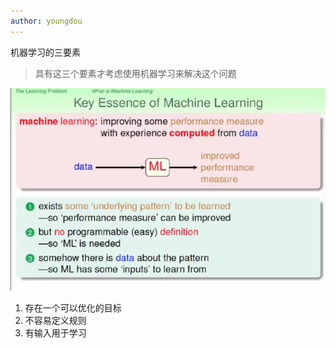 ```yaml
---
author: youngdou
---
```


机器学习的三要素

> 具有这三个要素才考虑使用机器学习来解决这个问题

![](/MLNotes/qwer.png)

1. 存在一个可以优化的目标
2. 不容易定义规则
3. 有输入用于学习




